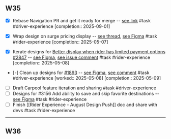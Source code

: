 
## W35

- [x] Rebase Navigation PR and get it ready for merge -- [see link](https://example.com/rideshare/rideshare/pull/1234) #task #driver-experience  [completion:: 2025-09-01]

- [x] Wrap design on surge pricing display -- [see thread](https://rideshare.example.com/archives/abcd), [see Figma](https://www.example.com/design/7h3KL9mRideShareUX2025?node-id=567-8912&p=f&t=QwErTyUi789012345-0) #task #rider-experience  [completion:: 2025-05-07]
- [x] Iterate designs for [Better display when rider has limited payment options #2847](https://example.com/rideshare/mobile-app/issues/2847) -- [see Figma](https://www.example.com/design/7h3KL9mRideShareUX2025?node-id=678-45123), [see issue comment](https://example.com/rideshare/mobile-app/issues/2847#issuecomment-2862368609) #task #rider-experience  [completion:: 2025-05-08]
- [-] Clean up designs for [#1893](https://example.com/rideshare/mobile-app/issues/1893) -- [see Figma](https://www.example.com/design/7h3KL9mRideShareUX2025?node-id=432-7654), [see comment](https://example.com/rideshare/mobile-app/issues/1893#issuecomment-2867147274) #task #driver-experience [worked:: 2025-05-08]  [completion:: 2025-05-09]
- [ ] Draft Carpool feature iteration and sharing #task #driver-experience
- [ ] Designs for #3156 Add ability to save and skip favorite destinations -- [see Figma](https://www.example.com/design/7h3KL9mRideShareUX2025?node-id=789-34567) #task #rider-experience 
- [ ] Finish [[Rider Experience - August Design Push]] doc and share with devs #task #rider-experience 

---

## W36




